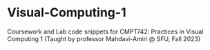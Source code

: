 # Visual-Computing-1
Coursework and Lab code snippets for CMPT742: Practices in Visual Computing 1 (Taught by professor Mahdavi-Amiri @ SFU, Fall 2023)
